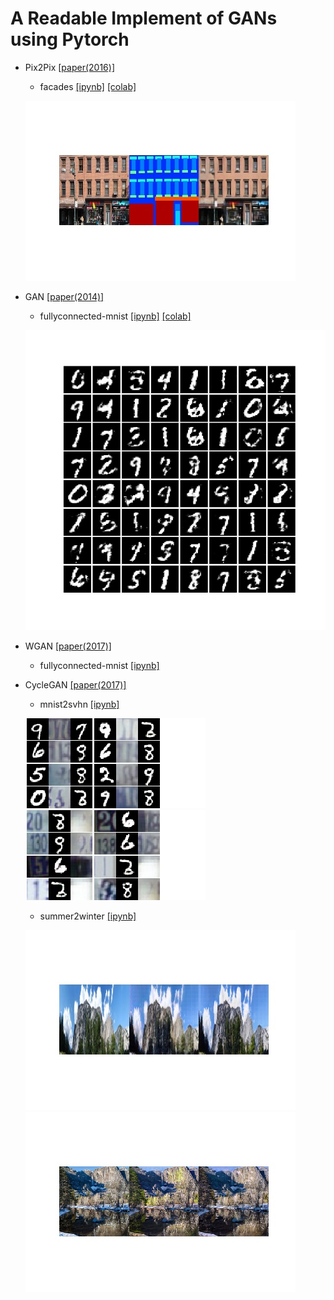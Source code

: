 # A Readable Implement of GANs using Pytorch


- Pix2Pix [[paper(2016)]](https://arxiv.org/abs/1611.07004) 
  - facades [[ipynb]](pix2pix.ipynb) [[colab]](https://drive.google.com/file/d/1UkeibuysuzYWGe8ovEJC3M5T7iCPXg-R/view?usp=sharing)
  
  ![demo-pix2pix-0199](demo-pix2pix-0199.jpg)

- GAN [[paper(2014)]](https://papers.nips.cc/paper/5423-generative-adversarial-nets.pdf) 
  - fullyconnected-mnist [[ipynb]](plain_GAN.ipynb) [[colab]](https://drive.google.com/file/d/1goC0f3jWCw8oucUZ-Ys6gGOL3UNaV6AV/view?usp=sharing)
  
  ![demo-ffgan-0199](demo-ffgan-0199.jpg)  

- WGAN [[paper(2017)]](https://arxiv.org/abs/1701.07875) 
  - fullyconnected-mnist [[ipynb]](WGAN.ipynb)

- CycleGAN [[paper(2017)]](https://arxiv.org/abs/1703.10593) 
    - mnist2svhn [[ipynb]](cycleGAN_28x28.ipynb)
   
  ![demo-cyclegan-0099_mnist2svhn](demo-cyclegan-0099_mnist2svhn.jpg)
  ![demo-cyclegan-0099_svhn2mnist](demo-cyclegan-0099_svhn2mnist.jpg)  
  
    - summer2winter [[ipynb]](cycleGAN_256x256.ipynb)

  ![demo-cyclegan-0099_summer2winter](demo-cyclegan-0099_summer2winter.jpg)
  ![demo-cyclegan-0099_winter2summer](demo-cyclegan-0099_winter2summer.jpg)
